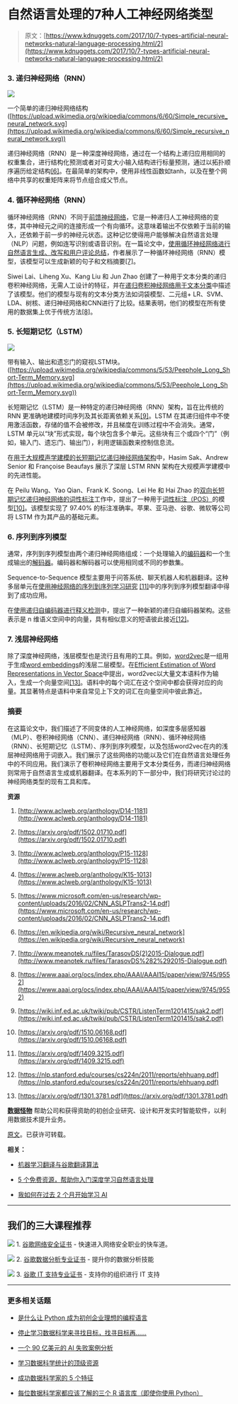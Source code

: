 # 自然语言处理的7种人工神经网络类型

> 原文：[https://www.kdnuggets.com/2017/10/7-types-artificial-neural-networks-natural-language-processing.html/2](https://www.kdnuggets.com/2017/10/7-types-artificial-neural-networks-natural-language-processing.html/2)

### 3\. 递归神经网络（RNN）

![](../Images/bce9a470631fe036e9e9f0becdd3aa48.png)

一个简单的递归神经网络结构 ([https://upload.wikimedia.org/wikipedia/commons/6/60/Simple_recursive_neural_network.svg](https://upload.wikimedia.org/wikipedia/commons/6/60/Simple_recursive_neural_network.svg))

递归神经网络（RNN）是一种深度神经网络，通过在一个结构上递归应用相同的权重集合，进行结构化预测或者对可变大小输入结构进行标量预测，通过以拓扑顺序遍历给定结构[[6]](https://en.wikipedia.org/wiki/Recursive_neural_network)。在最简单的架构中，使用非线性函数如tanh，以及在整个网络中共享的权重矩阵来将节点组合成父节点。

### 4\. 循环神经网络（RNN）

循环神经网络（RNN）不同于[前馈神经网络](https://en.wikipedia.org/wiki/Feedforward_neural_network)，它是一种递归人工神经网络的变体，其中神经元之间的连接形成一个有向循环。这意味着输出不仅依赖于当前的输入，还依赖于前一步的神经元状态。这种记忆使得用户能够解决自然语言处理（NLP）问题，例如连写识别或语音识别。在一篇论文中，[使用循环神经网络进行自然语言生成、改写和用户评论总结](http://www.meanotek.ru/files/TarasovDS%282%292015-Dialogue.pdf)，作者展示了一种循环神经网络（RNN）模型，该模型可以生成新颖的句子和文档摘要[[7]](http://www.meanotek.ru/files/TarasovDS%282%292015-Dialogue.pdf)。

Siwei Lai、Liheng Xu、Kang Liu 和 Jun Zhao 创建了一种用于文本分类的递归卷积神经网络，无需人工设计的特征，并在[递归卷积神经网络用于文本分类](https://www.aaai.org/ocs/index.php/AAAI/AAAI15/paper/view/9745/9552)中描述了该模型。他们的模型与现有的文本分类方法如词袋模型、二元组+ LR、SVM、LDA、树核、递归神经网络和CNN进行了比较。结果表明，他们的模型在所有使用的数据集上优于传统方法[[8]](https://www.aaai.org/ocs/index.php/AAAI/AAAI15/paper/view/9745/9552)。

### 5\. 长短期记忆（LSTM）

![](../Images/fbc3b4f78b901a963f9dcd7f21f5233b.png)

带有输入、输出和遗忘门的窥视LSTM块。([https://upload.wikimedia.org/wikipedia/commons/5/53/Peephole_Long_Short-Term_Memory.svg](https://upload.wikimedia.org/wikipedia/commons/5/53/Peephole_Long_Short-Term_Memory.svg))

长短期记忆（LSTM）是一种特定的递归神经网络（RNN）架构，旨在比传统的 RNN 更准确地建模时间序列及其长距离依赖关系[[9]](https://wiki.inf.ed.ac.uk/twiki/pub/CSTR/ListenTerm1201415/sak2.pdf)。LSTM 在其递归组件中不使用激活函数，存储的值不会被修改，并且梯度在训练过程中不会消失。通常，LSTM 单元以“块”形式实现，每个块包含多个单元。这些块有三个或四个“门”（例如，输入门、遗忘门、输出门），利用逻辑函数来控制信息流。

在[用于大规模声学建模的长短期记忆递归神经网络架构](https://wiki.inf.ed.ac.uk/twiki/pub/CSTR/ListenTerm1201415/sak2.pdf)中，Hasim Sak、Andrew Senior 和 Françoise Beaufays 展示了深层 LSTM RNN 架构在大规模声学建模中的先进性能。

在 Peilu Wang、Yao Qian、Frank K. Soong、Lei He 和 Hai Zhao 的[双向长短期记忆递归神经网络的词性标注](https://arxiv.org/pdf/1510.06168.pdf)工作中，提出了一种用于[词性标注（POS）](https://en.wikipedia.org/wiki/Part-of-speech_tagging)的模型[[10]](https://arxiv.org/pdf/1510.06168.pdf)。该模型实现了 97.40% 的标注准确率。苹果、亚马逊、谷歌、微软等公司将 LSTM 作为其产品的基础元素。

### 6\. 序列到序列模型

通常，序列到序列模型由两个递归神经网络组成：一个处理输入的[编码器](https://en.wikipedia.org/wiki/Artificial_neural_network#Encoder.E2.80.93decoder_networks)和一个生成输出的[解码器](https://en.wikipedia.org/wiki/Artificial_neural_network#Encoder.E2.80.93decoder_networks)。编码器和解码器可以使用相同或不同的参数集。

Sequence-to-Sequence 模型主要用于问答系统、聊天机器人和机器翻译。这种多层单元在[使用神经网络的序列到序列学习研究](https://arxiv.org/pdf/1409.3215.pdf) [[11]](https://arxiv.org/pdf/1409.3215.pdf)中的序列到序列模型翻译中得到了成功应用。

在[使用递归自编码器进行释义检测](https://nlp.stanford.edu/courses/cs224n/2011/reports/ehhuang.pdf)中，提出了一种新颖的递归自编码器架构。这些表示是 n 维语义空间中的向量，具有相似意义的短语彼此接近[[12]](https://nlp.stanford.edu/courses/cs224n/2011/reports/ehhuang.pdf)。

### 7\. 浅层神经网络

除了深度神经网络，浅层模型也是流行且有用的工具。例如，[word2vec](https://ru.wikipedia.org/wiki/Word2vec)是一组用于生成[word embeddings](https://en.wikipedia.org/wiki/Word_embedding)的浅层二层模型。在[Efficient Estimation of Word Representations in Vector Space](https://arxiv.org/pdf/1301.3781.pdf)中提出，word2vec以大量文本语料作为输入，生成一个向量空间[[13]](https://arxiv.org/pdf/1301.3781.pdf)。语料中的每个词汇在这个空间中都会获得对应的向量。其显著特点是语料中来自常见上下文的词汇在向量空间中彼此靠近。

### 摘要

在这篇论文中，我们描述了不同变体的人工神经网络，如深度多层感知器（MLP）、卷积神经网络（CNN）、递归神经网络（RNN）、循环神经网络（RNN）、长短期记忆（LSTM）、序列到序列模型，以及包括word2vec在内的浅层神经网络用于词嵌入。我们展示了这些网络的功能以及它们在自然语言处理任务中的不同应用。我们演示了卷积神经网络主要用于文本分类任务，而递归神经网络则常用于自然语言生成或机器翻译。在本系列的下一部分中，我们将研究讨论过的神经网络类型的现有工具和库。

**资源**

1.  [http://www.aclweb.org/anthology/D14-1181](http://www.aclweb.org/anthology/D14-1181)

1.  [https://arxiv.org/pdf/1502.01710.pdf](https://arxiv.org/pdf/1502.01710.pdf)

1.  [http://www.aclweb.org/anthology/P15-1128](http://www.aclweb.org/anthology/P15-1128)

1.  [https://www.aclweb.org/anthology/K15-1013](https://www.aclweb.org/anthology/K15-1013)

1.  [https://www.microsoft.com/en-us/research/wp-content/uploads/2016/02/CNN_ASLPTrans2-14.pdf](https://www.microsoft.com/en-us/research/wp-content/uploads/2016/02/CNN_ASLPTrans2-14.pdf)

1.  [https://en.wikipedia.org/wiki/Recursive_neural_network](https://en.wikipedia.org/wiki/Recursive_neural_network)

1.  [http://www.meanotek.ru/files/TarasovDS(2)2015-Dialogue.pdf](http://www.meanotek.ru/files/TarasovDS%282%292015-Dialogue.pdf)

1.  [https://www.aaai.org/ocs/index.php/AAAI/AAAI15/paper/view/9745/9552](https://www.aaai.org/ocs/index.php/AAAI/AAAI15/paper/view/9745/9552)

1.  [https://wiki.inf.ed.ac.uk/twiki/pub/CSTR/ListenTerm1201415/sak2.pdf](https://wiki.inf.ed.ac.uk/twiki/pub/CSTR/ListenTerm1201415/sak2.pdf)

1.  [https://arxiv.org/pdf/1510.06168.pdf](https://arxiv.org/pdf/1510.06168.pdf)

1.  [https://arxiv.org/pdf/1409.3215.pdf](https://arxiv.org/pdf/1409.3215.pdf)

1.  [https://nlp.stanford.edu/courses/cs224n/2011/reports/ehhuang.pdf](https://nlp.stanford.edu/courses/cs224n/2011/reports/ehhuang.pdf)

1.  [https://arxiv.org/pdf/1301.3781.pdf](https://arxiv.org/pdf/1301.3781.pdf)

**[数据怪物](https://datamonsters.co/)** 帮助公司和获得资助的初创企业研究、设计和开发实时智能软件，以利用数据技术提升业务。

[原文](https://medium.com/@datamonsters/artificial-neural-networks-for-natural-language-processing-part-1-64ca9ebfa3b2)。已获许可转载。

**相关：**

+   [机器学习翻译与谷歌翻译算法](/2017/09/machine-learning-translation-google-translate-algorithm.html)

+   [5 个免费资源，帮助你入门深度学习自然语言处理](/2017/07/5-free-resources-getting-started-deep-learning-nlp.html)

+   [我如何在过去 2 个月开始学习 AI](/2017/10/how-started-learning-ai.html)

* * *

## 我们的三大课程推荐

![](../Images/0244c01ba9267c002ef39d4907e0b8fb.png) 1\. [谷歌网络安全证书](https://www.kdnuggets.com/google-cybersecurity) - 快速进入网络安全职业的快车道。

![](../Images/e225c49c3c91745821c8c0368bf04711.png) 2\. [谷歌数据分析专业证书](https://www.kdnuggets.com/google-data-analytics) - 提升你的数据分析技能

![](../Images/0244c01ba9267c002ef39d4907e0b8fb.png) 3\. [谷歌 IT 支持专业证书](https://www.kdnuggets.com/google-itsupport) - 支持你的组织进行 IT 支持

* * *

### 更多相关话题

+   [是什么让 Python 成为初创企业理想的编程语言](https://www.kdnuggets.com/2021/12/makes-python-ideal-programming-language-startups.html)

+   [停止学习数据科学来寻找目标，找寻目标再……](https://www.kdnuggets.com/2021/12/stop-learning-data-science-find-purpose.html)

+   [一个 90 亿美元的 AI 失败案例分析](https://www.kdnuggets.com/2021/12/9b-ai-failure-examined.html)

+   [学习数据科学统计的顶级资源](https://www.kdnuggets.com/2021/12/springboard-top-resources-learn-data-science-statistics.html)

+   [成功数据科学家的 5 个特征](https://www.kdnuggets.com/2021/12/5-characteristics-successful-data-scientist.html)

+   [每位数据科学家都应该了解的三个 R 语言库（即使你使用 Python）](https://www.kdnuggets.com/2021/12/three-r-libraries-every-data-scientist-know-even-python.html)
